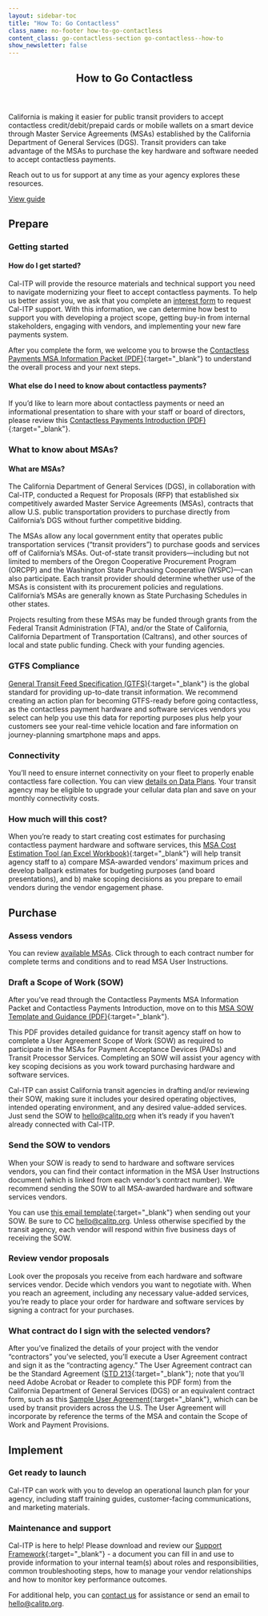 ```yaml
---
layout: sidebar-toc
title: "How To: Go Contactless"
class_name: no-footer how-to-go-contactless
content_class: go-contactless-section go-contactless--how-to
show_newsletter: false
---
```


<section class="go-contactless-section bg-dark-blue">
  <div class="row justify-content-center">
    <div class="col-md-8">
      <header>
        <h1 class="page-header text-white">How to Go Contactless</h1>
      </header>
      <p class="text-white">
        California is making it easier for public transit providers to accept contactless credit/debit/prepaid cards or mobile
        wallets on a smart device through Master Service Agreements (MSAs) established by the California Department of General
        Services (DGS). Transit providers can take advantage of the MSAs to purchase the key hardware and software needed to
        accept contactless payments.
      </p>
      <p class="text-white">Reach out to us for support at any time as your agency explores these resources.</p>
      <div class="mx-auto text-center pt-4">
        <a class="btn btn-dark-blue-inverted" href="#toc-and-content">View guide</a>
      </div>
    </div>
  </div>
</section>

<!-- END_PREFACE -->

## Prepare

### Getting started

#### How do I get started?

Cal-ITP will provide the resource materials and technical support you need to navigate modernizing your fleet to accept contactless payments. To help us better assist you, we ask that you complete an [interest form](/contact) to request Cal-ITP support. With this information, we can determine how best to support you with developing a project scope, getting buy-in from internal stakeholders, engaging with vendors, and implementing your new fare payments system.

After you complete the form, we welcome you to browse the [Contactless Payments MSA Information Packet (PDF)](https://resources.calitp.org/mobility-marketplace/Contactless-Payments-MSA-Information-Packet.pdf){:target="_blank"} to understand the overall process and your next steps.

#### What else do I need to know about contactless payments?

If you’d like to learn more about contactless payments or need an informational presentation to share with your staff or board of directors, please review this [Contactless Payments Introduction (PDF)](https://resources.calitp.org/mobility-marketplace/Contactless-Payments-Introduction.pdf){:target="_blank"}.

### What to know about MSAs?

#### What are MSAs?

The California Department of General Services (DGS), in collaboration with Cal-ITP, conducted a Request for Proposals (RFP) that established six competitively awarded Master Service Agreements (MSAs), contracts that allow U.S. public transportation providers to purchase directly from California’s DGS without further competitive bidding.

The MSAs allow any local government entity that operates public transportation services (“transit providers”) to purchase goods and services off of California’s MSAs. Out-of-state transit providers—including but not limited to members of the Oregon Cooperative Procurement Program (ORCPP) and the Washington State Purchasing Cooperative (WSPC)—can also participate. Each transit provider should determine whether use of the MSAs is consistent with its procurement policies and regulations. California’s MSAs are generally known as State Purchasing Schedules in other states.

Projects resulting from these MSAs may be funded through grants from the Federal Transit Administration (FTA), and/or the State of California, California Department of Transportation (Caltrans), and other sources of local and state public funding. Check with your funding agencies.

### GTFS Compliance

[General Transit Feed Specification (GTFS)](https://dot.ca.gov/cal-itp/california-minimum-general-transit-feed-specification-gtfs-guidelines){:target="_blank"} is the global standard for providing up-to-date transit information. We recommend creating an action plan for becoming GTFS-ready before going contactless, as the contactless payment hardware and software services vendors you select can help you use this data for reporting purposes plus help your customers see your real-time vehicle location and fare information on journey-planning smartphone maps and apps.

### Connectivity

You’ll need to ensure internet connectivity on your fleet to properly enable contactless fare collection. You can view [details on Data Plans](/contracts/view?contracts-filter-product=Data%20Plans). Your transit agency may be eligible to upgrade your cellular data plan and save on your monthly connectivity costs.

### How much will this cost?

When you’re ready to start creating cost estimates for purchasing contactless payment hardware and software services, this [MSA Cost Estimation Tool (an Excel Workbook)](https://resources.calitp.org/mobility-marketplace/MSA-Cost-Estimation-Tool.xlsx){:target="_blank"} will help transit agency staff to a) compare MSA-awarded vendors’ maximum prices and develop ballpark estimates for budgeting purposes (and board presentations), and b) make scoping decisions as you prepare to email vendors during the vendor engagement phase.

## Purchase

### Assess vendors

You can review [available MSAs](/contracts/). Click through to each contract number for complete terms and conditions and to read MSA User Instructions.

### Draft a Scope of Work (SOW)

After you’ve read through the Contactless Payments MSA Information Packet and Contactless Payments Introduction, move on to this [MSA SOW Template and Guidance (PDF)](https://resources.calitp.org/mobility-marketplace/MSA-SOW-Template-and-Guidance.pdf){:target="_blank"}.

This PDF provides detailed guidance for transit agency staff on how to complete a User Agreement Scope of Work (SOW) as required to participate in the MSAs for Payment Acceptance Devices (PADs) and Transit Processor Services. Completing an SOW will assist your agency with key scoping decisions as you work toward purchasing hardware and software services.

Cal-ITP can assist California transit agencies in drafting and/or reviewing their SOW, making sure it includes your desired operating objectives, intended operating environment, and any desired value-added services. Just send the SOW to [hello@calitp.org](mailto:hello@calitp.org) when it’s ready if you haven’t already connected with Cal-ITP.

### Send the SOW to vendors

When your SOW is ready to send to hardware and software services vendors, you can find their contact information in the MSA User Instructions document (which is linked from each vendor’s contract number). We recommend sending the SOW to all MSA-awarded hardware and software services vendors.

You can use [this email template](https://resources.calitp.org/mobility-marketplace/MSA_VendorContact_EmailTemplate.docx){:target="_blank"} when sending out your SOW. Be sure to CC [hello@calitp.org](mailto:hello@calitp.org). Unless otherwise specified by the transit agency, each vendor will respond within five business days of receiving the SOW.

### Review vendor proposals

Look over the proposals you receive from each hardware and software services vendor. Decide which vendors you want to negotiate with. When you reach an agreement, including any necessary value-added services, you’re ready to place your order for hardware and software services by signing a contract for your purchases.

### What contract do I sign with the selected vendors?

After you’ve finalized the details of your project with the vendor “contractors” you’ve selected, you’ll execute a User Agreement contract and sign it as the “contracting agency.” The User Agreement contract can be the Standard Agreement ([STD 213](https://www.documents.dgs.ca.gov/dgs/fmc/pdf/std213.pdf){:target="_blank"}; note that you’ll need Adobe Acrobat or Reader to complete this PDF form) from the California Department of General Services (DGS) or an equivalent contract form, such as this [Sample User Agreement](https://resources.calitp.org/mobility-marketplace/User-Agreement-Contract-Form_MSA%205-21-70-28.docx){:target="_blank"}, which can be used by transit providers across the U.S. The User Agreement will incorporate by reference the terms of the MSA and contain the Scope of Work and Payment Provisions.

## Implement

### Get ready to launch

Cal-ITP can work with you to develop an operational launch plan for your agency, including staff training guides, customer-facing communications, and marketing materials.

###  Maintenance and support

Cal-ITP is here to help! Please download and review our [Support Framework](https://docs.google.com/presentation/d/1J_4TvF5fhI73fE4xcGPQ6e6atehFyEIx/edit#slide=id.p1){:target="_blank"} - a document you can fill in and use to provide information to your internal team(s) about roles and responsibilities, common troubleshooting steps, how to manage your vendor relationships and how to monitor key performance outcomes.

For additional help, you can [contact us](/contact) for assistance or send an email to [hello@calitp.org](mailto:hello@calitp.org).
